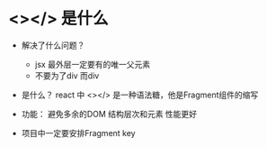 # <></> 是什么
- 解决了什么问题？
    - jsx 最外层一定要有的唯一父元素
    - 不要为了div 而div
- 是什么？
    react 中 <></> 是一种语法糖，他是Fragment组件的缩写

- 功能：
    避免多余的DOM 结构层次和元素
    性能更好

- 项目中一定要安排Fragment key 